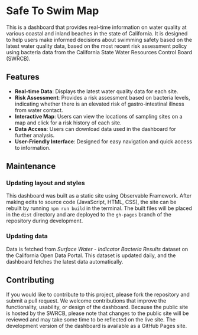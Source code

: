 # Safe To Swim Map

This is a dashboard that provides real-time information on water quality at various coastal and inland beaches in the state of California. It is designed to help users make informed decisions about swimming safety based on the latest water quality data, based on the most recent risk assessment policy using bacteria data from the California State Water Resources Control Board (SWRCB).

## Features

- **Real-time Data**: Displays the latest water quality data for each site.
- **Risk Assessment**: Provides a risk assessment based on bacteria levels, indicating whether there is an elevated risk of gastro-intestinal illness from water contact.
- **Interactive Map**: Users can view the locations of sampling sites on a map and click for a risk history of each site.
- **Data Access**: Users can download data used in the dashboard for further analysis.
- **User-Friendly Interface**: Designed for easy navigation and quick access to information.

## Maintenance

### Updating layout and styles

This dashboard was built as a static site using Observable Framework. After making edits to source code (JavaScript, HTML, CSS), the site can be rebuilt by running `npm run build` in the terminal. The built files will be placed in the `dist` directory and are deployed to the `gh-pages` branch of the repository during development.

### Updating data

Data is fetched from *Surface Water - Indicator Bacteria Results* dataset on the California Open Data Portal. This dataset is updated daily, and the dashboard fetches the latest data automatically. 

## Contributing

If you would like to contribute to this project, please fork the repository and submit a pull request. We welcome contributions that improve the functionality, usability, or design of the dashboard. Because the public site is hosted by the SWRCB, please note that changes to the public site will be reviewed and may take some time to be reflected on the live site. The development version of the dashboard is available as a GitHub Pages site.